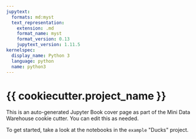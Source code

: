 ```yaml
---
jupytext:
  formats: md:myst
  text_representation:
    extension: .md
    format_name: myst
    format_version: 0.13
    jupytext_version: 1.11.5
kernelspec:
  display_name: Python 3
  language: python
  name: python3
---
```


# {{ cookiecutter.project_name }}

This is an auto-generated Jupyter Book cover page as part of the Mini Data Warehouse cookie cutter. You can edit this as needed.

To get started, take a look at the notebooks in the `example` "Ducks" project.

```{tableofcontents}
```
